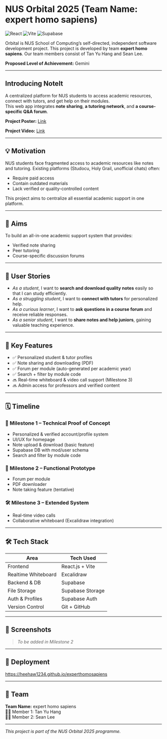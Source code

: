 # NUS Orbital 2025 (Team Name: expert homo sapiens)

![React](https://img.shields.io/badge/React.js-v18.2.0-blue?logo=react)
![Vite](https://img.shields.io/badge/Vite-5.0-purple?logo=vite)
![Supabase](https://img.shields.io/badge/Supabase-backend-green?logo=supabase)

Orbital is NUS School of Computing’s self-directed, independent software development project. This project is developed by team **expert homo sapiens**. Our team members consist of Tan Yu Hang and Sean Lee.

**Proposed Level of Achievement:** Gemini

---

## Introducing NoteIt

A centralized platform for NUS students to access academic resources, connect with tutors, and get help on their modules.  
This web app integrates **note sharing**, **a tutoring network**, and **a course-specific Q&A forum**.

**Project Poster:** [Link](https://drive.google.com/file/d/1wSiVpGjtsWLj64QnCwKp8vcX6sYndxE9/view?usp=sharing)

**Project Video:** [Link](https://drive.google.com/file/d/1FZf47QxsX2rIZgxyLn5DXVD0ak3ookdX/view?usp=drive_link)

---

## 💡 Motivation

NUS students face fragmented access to academic resources like notes and tutoring. Existing platforms (Studocu, Holy Grail, unofficial chats) often:

- Require paid access
- Contain outdated materials
- Lack verified or quality-controlled content

This project aims to centralize all essential academic support in one platform.

---

## 🎯 Aims

To build an all-in-one academic support system that provides:

- Verified note sharing
- Peer tutoring
- Course-specific discussion forums

---

## 👤 User Stories

- _As a student_, I want to **search and download quality notes** easily so that I can study efficiently.
- _As a struggling student_, I want to **connect with tutors** for personalized help.
- _As a curious learner_, I want to **ask questions in a course forum** and receive reliable responses.
- _As a senior student_, I want to **share notes and help juniors**, gaining valuable teaching experience.

---

## 🚀 Key Features

- ✅ Personalized student & tutor profiles
- ✅ Note sharing and downloading (PDF)
- ✅ Forum per module (auto-generated per academic year)
- ✅ Search + filter by module code
- 🔜 Real-time whiteboard & video call support (Milestone 3)
- 🔜 Admin access for professors and verified content

---

## 🗓 Timeline

### 🧩 Milestone 1 – Technical Proof of Concept
- Personalized & verified account/profile system
- UI/UX for homepage
- Note upload & download (basic feature)
- Supabase DB with mod/user schema
- Search and filter by module code

### 🔨 Milestone 2 – Functional Prototype
- Forum per module
- PDF downloader
- Note taking feature (tentative)

### 🛠 Milestone 3 – Extended System
- Real-time video calls
- Collaborative whiteboard (Excalidraw integration)

---

## 🛠 Tech Stack

| Area                | Tech Used        |
|---------------------|------------------|
| Frontend            | React.js + Vite |
| Realtime Whiteboard | Excalidraw      |
| Backend & DB        | Supabase        |
| File Storage        | Supabase Storage|
| Auth & Profiles     | Supabase Auth   |
| Version Control     | Git + GitHub    |

---

## 📸 Screenshots

> _To be added in Milestone 2_

---

## 🧪 Deployment

https://heehaw1234.github.io/experthomosapiens

---

## 🤝 Team

**Team Name:** expert homo sapiens  
👨‍💻 Member 1: Tan Yu Hang  
👩‍💻 Member 2: Sean Lee

---

_This project is part of the NUS Orbital 2025 programme._
